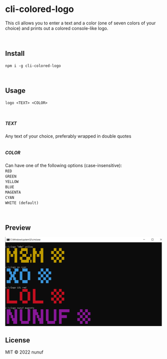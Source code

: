 # cli-colored-logo

This cli allows you to enter a text and a color (one of seven colors of your choice) and prints out a colored console-like logo.

<br/>

## Install

```
npm i -g cli-colored-logo
```
<br/>

## Usage

```
logo <TEXT> <COLOR>
```
<br/>

##### TEXT
Any text of your choice, preferably wrapped in double quotes
<br/><br/>
##### COLOR
Can have one of the following options (case-insensitive):<br/>
`RED`<br/>
`GREEN`<br/>
`YELLOW`<br/>
`BLUE`<br/>
`MAGENTA`<br/>
`CYAN`<br/>
`WHITE (default)`<br/>

<br/>

## Preview

<img src="assets/images/preview.png" />

<br/>

## License

MIT © 2022 nunuf